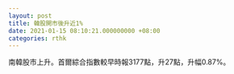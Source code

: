 ```yaml
---
layout: post
title: 韓股開市後升近1%
date: 2021-01-15 08:10:21.000000000 +08:00
categories: rthk
---
```


南韓股市上升。首爾綜合指數較早時報3177點，升27點，升幅0.87%。
